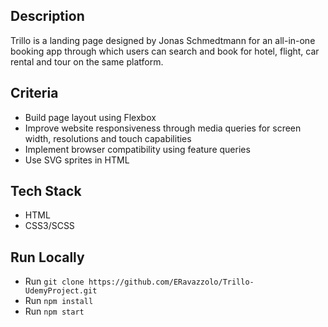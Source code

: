 ## Description
Trillo is a landing page designed by Jonas Schmedtmann for an all-in-one booking app through which users can search and book for hotel, flight, car rental and tour on the same platform.


## Criteria
- Build page layout using Flexbox
- Improve website responsiveness through media queries for screen width, resolutions and touch capabilities
- Implement browser compatibility using feature queries
- Use SVG sprites in HTML

## Tech Stack
- HTML
- CSS3/SCSS

## Run Locally
- Run `git clone https://github.com/ERavazzolo/Trillo-UdemyProject.git`
- Run `npm install`
- Run `npm start`
